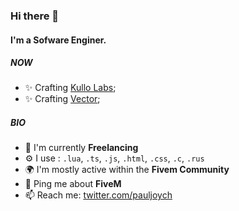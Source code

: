 ### Hi there 👋

#### I'm a Sofware Enginer.

##### NOW

- ✨ Crafting [Kullo Labs](https://github.com/KulloLabs);
- ✨ Crafting [Vector](https://www.vectorrp.com/);


##### BIO

- 🏢 I'm currently **Freelancing**
- ⚙️ I use : `.lua`, `.ts`, `.js`, `.html`, `.css`, `.c`, `.rus`
- 🌍 I'm mostly active within the **Fivem Community** 
- 💬 Ping me about **FiveM**
- 📫 Reach me: [twitter.com/pauljoych](https://twitter.com/pauljoych)
